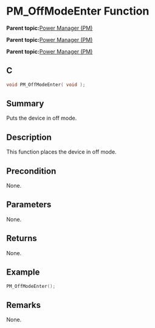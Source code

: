 # PM\_OffModeEnter Function

**Parent topic:**[Power Manager \(PM\)](GUID-809DE3C8-41C1-4859-A1D4-37687676A784.md)

**Parent topic:**[Power Manager \(PM\)](GUID-6ACFCA4A-EBD8-471E-9122-1DA0CF9F0E3A.md)

**Parent topic:**[Power Manager \(PM\)](GUID-2ECA3D85-7D3E-4A52-B344-F12AEAB78633.md)

## C

```c
void PM_OffModeEnter( void );
```

## Summary

Puts the device in off mode.

## Description

This function places the device in off mode.

## Precondition

None.

## Parameters

None.

## Returns

None.

## Example

```c
PM_OffModeEnter();

```

## Remarks

None.

